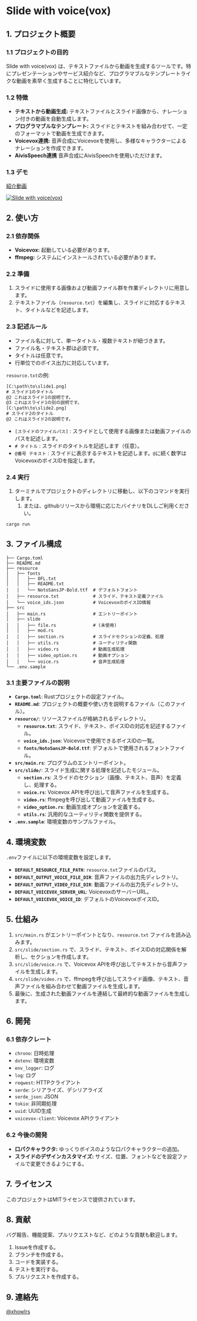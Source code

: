# Slide with voice(vox)

## 1. プロジェクト概要

### 1.1 プロジェクトの目的

Slide with voice(vox) は、テキストファイルから動画を生成するツールです。特にプレゼンテーションやサービス紹介など、プログラマブルなテンプレートライクな動画を素早く生成することに特化しています。

### 1.2 特徴

*   **テキストから動画生成:** テキストファイルとスライド画像から、ナレーション付きの動画を自動生成します。
*   **プログラマブルなテンプレート:** スライドとテキストを組み合わせて、一定のフォーマットで動画を生成できます。
*   **Voicevox連携:** 音声合成にVoicevoxを使用し、多様なキャラクターによるナレーションを作成できます。
*   **AivisSpeech連携** 音声合成にAivisSpeechを使用いただけます。

### 1.3 デモ

[紹介動画](https://youtu.be/MiVK6Sxf-vQ)

[![Slide with voice(vox)](https://github.com/howlrs/slide_with_voice/blob/release/images/icon.png?raw=true)](https://www.youtube.com/watch?v=MiVK6Sxf-vQ)

## 2. 使い方

### 2.1 依存関係

*   **Voicevox:** 起動している必要があります。
*   **ffmpeg:** システムにインストールされている必要があります。

### 2.2 準備

1.  スライドに使用する画像および動画ファイル群を作業ディレクトリに用意します。
2.  テキストファイル（`resource.txt`）を編集し、スライドに対応するテキスト、タイトルなどを記述します。

### 2.3 記述ルール

*   ファイル名に対して、単一タイトル・複数テキストが紐づきます。
*   ファイル名・テキスト郡は必須です。
*   タイトルは任意です。
*   行単位でのボイス出力に対応しています。

`resource.txt`の例:

```txt
[C:\path\to\slide1.png]
# スライド1のタイトル
@2 これはスライド1の説明です。
@3 これはスライド1の別の説明です。
[C:\path\to\slide2.png]
# スライド2のタイトル
@2 これはスライド2の説明です。
```

*   `[スライドのファイルパス]` : スライドとして使用する画像または動画ファイルのパスを記述します。
*   `# タイトル` : スライドのタイトルを記述します（任意）。
*   `@番号 テキスト` : スライドに表示するテキストを記述します。`@`に続く数字はVoicevoxのボイスIDを指定します。

### 2.4 実行

1. ターミナルでプロジェクトのディレクトリに移動し、以下のコマンドを実行します。
   1.  または、githubリリースから環境に応じたバイナリをDLしご利用ください。

```bash
cargo run
```

## 3. ファイル構成

```
├── Cargo.toml
├── README.md
├── resource
│   ├── fonts
│   │   ├── OFL.txt
│   │   ├── README.txt
│   │   └── NotoSansJP-Bold.ttf  # デフォルトフォント
│   ├── resource.txt             # スライド、テキスト定義ファイル
│   └── voice_ids.json           # VoicevoxのボイスID情報
├── src
│   ├── main.rs                  # エントリーポイント
│   ├── slide
│   │   ├── file.rs              # (未使用)
│   │   ├── mod.rs
│   │   ├── section.rs           # スライドセクションの定義、処理
│   │   ├── utils.rs             # ユーティリティ関数
│   │   ├── video.rs             # 動画生成処理
│   │   ├── video_option.rs      # 動画オプション
│   │   └── voice.rs             # 音声生成処理
└── .env.sample
```

### 3.1 主要ファイルの説明

*   **`Cargo.toml`**: Rustプロジェクトの設定ファイル。
*   **`README.md`**: プロジェクトの概要や使い方を説明するファイル（このファイル）。
*   **`resource/`**: リソースファイルが格納されるディレクトリ。
    *   **`resource.txt`**: スライド、テキスト、ボイスIDの対応を記述するファイル。
    *   **`voice_ids.json`**: Voicevoxで使用できるボイスIDの一覧。
    *   **`fonts/NotoSansJP-Bold.ttf`**:  デフォルトで使用されるフォントファイル。
*   **`src/main.rs`**: プログラムのエントリーポイント。
*   **`src/slide/`**: スライド生成に関する処理を記述したモジュール。
    *   **`section.rs`**: スライドのセクション（画像、テキスト、音声）を定義し、処理する。
    *   **`voice.rs`**: Voicevox APIを呼び出して音声ファイルを生成する。
    *   **`video.rs`**: ffmpegを呼び出して動画ファイルを生成する。
    *   **`video_option.rs`**: 動画生成オプションを定義する。
    *   **`utils.rs`**: 汎用的なユーティリティ関数を提供する。
*   **`.env.sample`**: 環境変数のサンプルファイル。

## 4. 環境変数

`.env`ファイルに以下の環境変数を設定します。

*   **`DEFAULT_RESOURCE_FILE_PATH`**: `resource.txt`ファイルのパス。
*   **`DEFAULT_OUTPUT_VOICE_FILE_DIR`**: 音声ファイルの出力先ディレクトリ。
*   **`DEFAULT_OUTPUT_VIDEO_FILE_DIR`**: 動画ファイルの出力先ディレクトリ。
*   **`DEFAULT_VOICEVOX_SERVER_URL`**: VoicevoxのサーバーURL。
*   **`DEFAULT_VOICEVOX_VOICE_ID`**: デフォルトのVoicevoxボイスID。

## 5. 仕組み

1.  `src/main.rs` がエントリーポイントとなり、`resource.txt` ファイルを読み込みます。
2.  `src/slide/section.rs` で、スライド、テキスト、ボイスIDの対応関係を解析し、セクションを作成します。
3.  `src/slide/voice.rs` で、Voicevox APIを呼び出してテキストから音声ファイルを生成します。
4.  `src/slide/video.rs` で、ffmpegを呼び出してスライド画像、テキスト、音声ファイルを組み合わせて動画ファイルを生成します。
5.  最後に、生成された動画ファイルを連結して最終的な動画ファイルを生成します。

## 6. 開発

### 6.1 依存クレート

*   `chrono`: 日時処理
*   `dotenv`: 環境変数
*   `env_logger`: ログ
*   `log`: ログ
*   `reqwest`: HTTPクライアント
*   `serde`: シリアライズ、デシリアライズ
*   `serde_json`: JSON
*   `tokio`: 非同期処理
*   `uuid`: UUID生成
*   `voicevox-client`: Voicevox APIクライアント

### 6.2 今後の開発

*   **口パクキャラクタ:** ゆっくりボイスのような口パクキャラクターの追加。
*   **スライドのデザインカスタマイズ:** サイズ、位置、フォントなどを設定ファイルで変更できるようにする。

## 7. ライセンス

このプロジェクトはMITライセンスで提供されています。

## 8. 貢献

バグ報告、機能提案、プルリクエストなど、どのような貢献も歓迎します。

1.  Issueを作成する。
2.  ブランチを作成する。
3.  コードを実装する。
4.  テストを実行する。
5.  プルリクエストを作成する。

## 9. 連絡先
[@xhowlrs](https://x.com/xhowlrs)